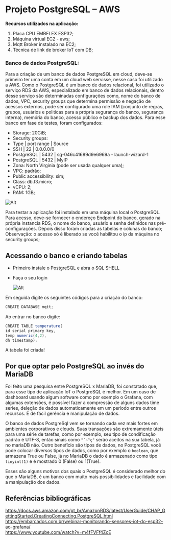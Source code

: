 # Projeto PostgreSQL – AWS

**Recursos utilizados na aplicação:**

1. Placa CPU EMBFLEX ESP32;
2. Máquina virtual EC2 - aws;
3. Mqtt Broker instalado na EC2;
4. Técnica de link de broker IoT com DB;

### Banco de dados PostgreSQL:

Para a criação de um banco de dados PostgreSQL em cloud, deve-se primeiro ter uma conta em um cloud web servisse, nesse caso foi utilizado a AWS.
Como o PostgreSQL é um banco de dados relacional, foi utilizado o serviço RDS da AWS, especializado em banco de dados relacionais, dentro desse serviço são determinadas configurações como, nome do banco de dados, VPC, security groups que determina permissão e negação de acessos externos, pode ser configurado uma role IAM (conjunto de regras, grupos, usuários e politicas para a própria segurança do banco, segurança interna), memória do banco, acesso público e backup dos dados. Para esse banco em fase de testes, foram configurados:

- Storage: 20GiB;
- Security groups:
- Type | port range | Source
- SSH | 22 | 0.0.0.0/0
- PostgreSQL | 5432 | sg-046c41689d9e6969a - launch-wizard-1
- PostgreSQL | 5432 | MyIP
- Zona: North Virginia (pode ser usada qualquer uma);
- VPC: padrão;
- Public accessibility: sim;
- Class: db.t3.micro;
- vCPU: 2;
- RAM: 1GB;

![Alt](./images/aws-rds.png)

Para testar a aplicação foi instalado em uma máquina local o PostgreSQL. Para acesso, deve-se fornecer o endereço Endpoint do banco, gerado na própria instancia RDS, o nome do banco, usuário e senha definidos nas pré-configurações. Depois disso foram criadas as tabelas e colunas do banco;
Observação: o acesso só é liberado se você habilitou o ip da máquina no security groups;

## Acessando o banco e criando tabelas

- Primeiro instale o PostgreSQL e abra o SQL SHELL
- Faça o seu login

  ![Alt](./images/postgresql-login.png)

Em seguida digite os seguintes códigos para a criação do banco:

```js
CREATE DATABASE mqtt;
```

Ao entrar no banco digite:

```js
CREATE TABLE temperature(
id serial primary key,
temp numeric(4,2),
dh timestamp);
```

A tabela foi criada!

## Por que optar pelo PostgreSQL ao invés do MariaDB

Foi feito uma pesquisa entre PostgreSQL x MariaDB, foi constatado que, para esse tipo de aplicação IoT o PostgreSQL é melhor. Em um caso de dashboard usando algum software como por exemplo o Grafana, com algumas extensões, é possível fazer a compressão de alguns dados time series, deleção de dados automaticamente em um período entre outros recursos. É de fácil gerência e manipulação de dados.

O banco de dados PostgreSql vem se tornando cada vez mais fortes em ambientes corporativos e clouds. Suas transações são extremamente úteis para uma série de tarefas, como por exemplo, seu tipo de condificação padrão é UTF-8, então sinais como `"´~^ç"` serão aceitos na sua tabela, já no mariaDB não. Outro benefício são tipos de dados, no PostgreSQL você pode colocar diversos tipos de dados, como por exemplo o `boolean`, que armazena True ou False, já no MariaDB o dado é armazenado como tipo `tinyint(1)` e é mostrado 0 (False) ou 1(True).

Esses são alguns motivos dos quais o PostgreSQL é considerado melhor do que o MariaDB, é um banco com muito mais possibilidades e facilidade com a manipulação dos dados.

## Referências bibliográficas

<https://docs.aws.amazon.com/pt_br/AmazonRDS/latest/UserGuide/CHAP_GettingStarted.CreatingConnecting.PostgreSQL.html>    
<https://embarcados.com.br/webinar-monitorando-sensores-iot-do-esp32-ao-grafana/>  
<https://www.youtube.com/watch?v=m4fFVFf4ZcE>
